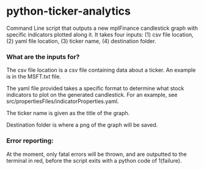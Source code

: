 # python-ticker-analytics

Command Line script that outputs a new mplFinance candlestick graph with specific indicators plotted along it. It takes
four inputs: (1) csv file location, (2) yaml file location, (3) ticker name, (4) destination folder.

### What are the inputs for?
    
The csv file location is a csv file containing data about a ticker. 
An example is in the MSFT.txt file.

The yaml file provided takes a specific format to determine what stock indicators to plot on the generated candlestick. For an example, see src/propertiesFiles/indicatorProperties.yaml.

The ticker name is given as the title of the graph.

Destination folder is where a png of the graph will be saved.
### Error reporting:
        
At the moment, only fatal errors will be thrown, and are outputted to the terminal in red, before the script exits with a python code of 1(failure).
